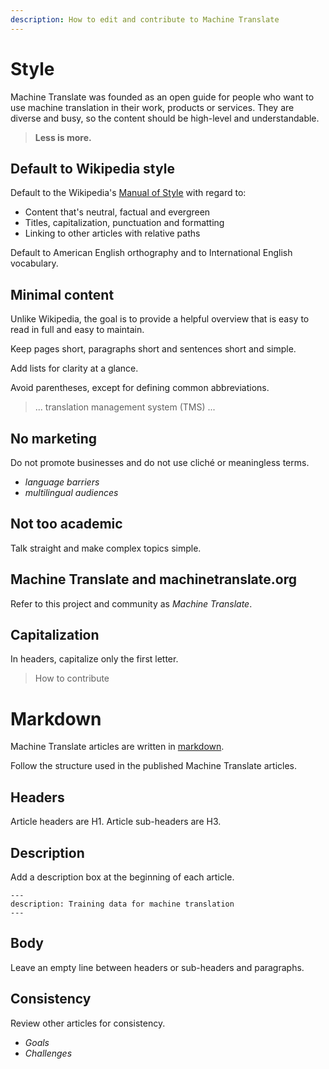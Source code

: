 ```yaml
---
description: How to edit and contribute to Machine Translate
---
```


# Style

Machine Translate was founded as an open guide for people who want to use machine translation in their work, products or services. They are diverse and busy, so the content should be high-level and understandable.

> **Less is more.**

## Default to Wikipedia style

Default to the Wikipedia's [Manual of Style](https://en.wikipedia.org/wiki/Wikipedia:Manual_of_Style) with regard to:

* Content that's neutral, factual and evergreen
* Titles, capitalization, punctuation and formatting
* Linking to other articles with relative paths

Default to American English orthography and to International English vocabulary.


## Minimal content

Unlike Wikipedia, the goal is to provide a helpful overview that is easy to read in full and easy to maintain.

Keep pages short, paragraphs short and sentences short and simple.

Add lists for clarity at a glance.

Avoid parentheses, except for defining common abbreviations.

> ... translation management system (TMS) ...


## No marketing

Do not promote businesses and do not use cliché or meaningless terms.

* _language barriers_
* _multilingual audiences_


## Not too academic

Talk straight and make complex topics simple.


## Machine Translate and machinetranslate.org

Refer to this project and community as _Machine Translate_.

## Capitalization

In headers, capitalize only the first letter.

> How to contribute

# Markdown

Machine Translate articles are written in [markdown](https://www.markdownguide.org/cheat-sheet/).

Follow the structure used in the published Machine Translate articles.

## Headers

Article headers are H1. Article sub-headers are H3.

## Description

Add a description box at the beginning of each article.

```
---
description: Training data for machine translation
---
```

## Body

Leave an empty line between headers or sub-headers and paragraphs.

## Consistency

Review other articles for consistency.

- _Goals_
- _Challenges_

